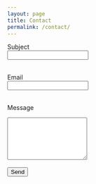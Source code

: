 ```yaml
---
layout: page
title: Contact
permalink: /contact/
---
```


<form id="contact-form">
  <label for="subject">Subject</label><br>
  <input type="text" name="subject" required><br><br>

  <label for="email">Email</label><br>
  <input type="email" name="email" required><br><br>

  <label for="message">Message</label><br>
  <textarea name="message" rows="6" required></textarea><br><br>

  <input type="submit" value="Send">
</form>

<script src="https://www.google.com/recaptcha/enterprise.js?render=6Lc1blArAAAAAHngM6OCo8dAbEGpxOX8wgoM_Wkx"></script>
<script src="/assets/js/contact.js">